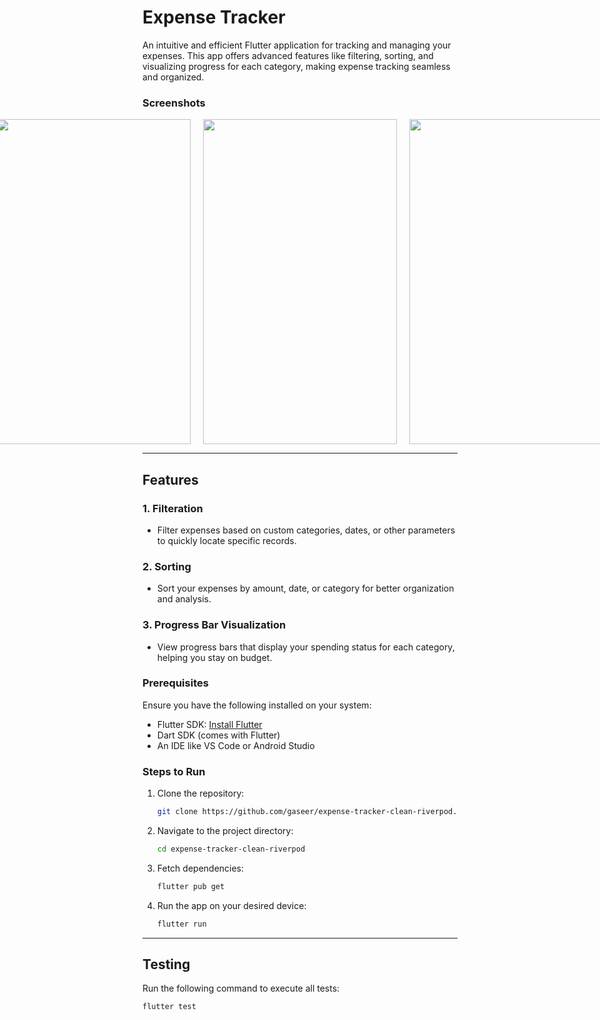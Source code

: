 # Expense Tracker

An intuitive and efficient Flutter application for tracking and managing your expenses. This app offers advanced features like filtering, sorting, and visualizing progress for each category, making expense tracking seamless and organized.

### Screenshots

<div style="display: flex; justify-content: center; gap: 20px;">
  <img src="https://github.com/user-attachments/assets/23945af5-c39b-4536-8fef-25f1006b4ef3" width="310" height="520">
  <img src="https://github.com/user-attachments/assets/bbb24988-03e0-45b3-a567-d49bcc4d5929" width="310" height="520">
  <img src="https://github.com/user-attachments/assets/13f5067b-b2af-4e56-8b67-7f0b87161463" width="310" height="520">
</div>

---

## Features

### 1. **Filteration**
- Filter expenses based on custom categories, dates, or other parameters to quickly locate specific records.

### 2. **Sorting**
- Sort your expenses by amount, date, or category for better organization and analysis.

### 3. **Progress Bar Visualization**
- View progress bars that display your spending status for each category, helping you stay on budget.

### Prerequisites
Ensure you have the following installed on your system:
- Flutter SDK: [Install Flutter](https://flutter.dev/docs/get-started/install)
- Dart SDK (comes with Flutter)
- An IDE like VS Code or Android Studio

### Steps to Run
1. Clone the repository:
   ```bash
   git clone https://github.com/gaseer/expense-tracker-clean-riverpod.git
   ```
2. Navigate to the project directory:
   ```bash
   cd expense-tracker-clean-riverpod
   ```
3. Fetch dependencies:
   ```bash
   flutter pub get
   ```
4. Run the app on your desired device:
   ```bash
   flutter run
   ```

---

## Testing
Run the following command to execute all tests:
```bash
flutter test
```
